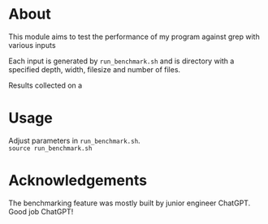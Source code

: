 
# About
This module aims to test the performance of my program against grep with various inputs

Each input is generated by `run_benchmark.sh` and is directory with a specified depth, width, filesize and number of files.

Results collected on a 

# Usage
Adjust parameters in `run_benchmark.sh`.
</br>
```source run_benchmark.sh```

# Acknowledgements
The benchmarking feature was mostly built by junior engineer ChatGPT. Good job ChatGPT!
